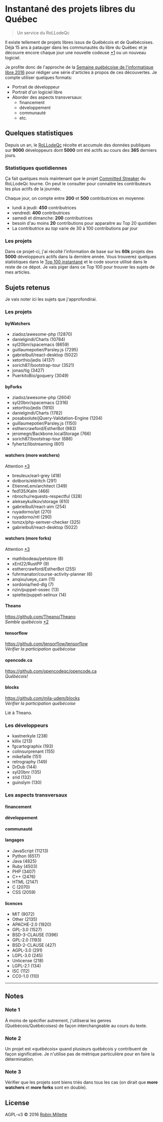 # Instantané des projets libres du Québec
> Un service du RoLLodeQc

Il existe tellement de projets libres issus de Québécois et de Québécoises.
Déjà 15 ans à patauger dans les communautés du libre du Québec et
je découvre encore chaque jour une nouvelle codeuse [*1][] ou un nouveau logiciel.

Je profite donc de l'approche de la [Semaine québécoise de l'informatique libre 2016][SQIL]
pour rédiger une série d'articles à propos de ces découvertes. Je compte utiliser quelques formats:

* Portrait de développeur
* Portrait d'un logiciel libre
* Aborder des aspects transversaux:
  * financement
  * développement
  * communauté
  * etc.

## Quelques statistiques
Depuis un an, le [RoLLodeQc][] récolte et accumule des données publiques
sur **9000** développeurs dont
**5000** ont été actifs au cours des **365** derniers jours.

### Statistiques quotidiennes
Ça fait quelques mois maintenant que le projet [Committed Streaker][]
du RoLLodeQc tourne. On peut le consulter pour connaitre les contributeurs
les plus actifs de la journée.

Chaque jour, on compte entre **200** et **500** contributrices en moyenne:

* lundi à jeudi: **450** contributrices
* vendredi: **400** contributrices
* samedi et dimanche: **200** contributrices
* besoin d'au moins **20** contributions pour apparaitre au Top 20 quotidien
* La contributrice au *top* varie de 30 à 100 contributions par jour

### Les projets
Dans ce projet-ci, j'ai récolté l'information de base
sur les **60k** projets des **5000** développeurs actifs dans la dernière année.
Vous trouverez quelques statistiques dans le [Top 100 instantané][]
et le code source utilisé dans le reste de ce dépot. Je vais piger
dans ce Top 100 pour trouver les sujets de mes articles.

## Sujets retenus
Je vais noter ici les sujets que j'approfondirai.

### Les projets
#### byWatchers
* ziadoz/awesome-php (12870)
* danielgindi/Charts (10784)
* syl20bnr/spacemacs (8659)
* guillaumepotier/Parsley.js (7295)
* gabrielbull/react-desktop (5022)
* xetorthio/jedis (4137)
* sorich87/bootstrap-tour (3521)
* jonas/tig (3427)
* PuerkitoBio/goquery (3049)

#### byForks
* ziadoz/awesome-php (2604)
* syl20bnr/spacemacs (2316)
* xetorthio/jedis (1910)
* danielgindi/Charts (1782)
* posabsolute/jQuery-Validation-Engine (1204)
* guillaumepotier/Parsley.js (1150)
* esthercrawford/EstherBot (983)
* jeromegn/Backbone.localStorage (766)
* sorich87/bootstrap-tour (686)
* fyhertz/libstreaming (601)

#### watchers (more watchers)
Attention [*3][]

* breuleux/earl-grey (418)
* dotboris/eldritch (291)
* EtienneLem/architect (349)
* fed135/Kalm (466)
* nbrochu/requests-respectful (328)
* alekseykulikov/storage (610)
* gabrielbull/react-aim (254)
* ruyadorno/ipt (270)
* ruyadorno/ntl (290)
* tomzx/php-semver-checker (325)
* gabrielbull/react-desktop (5022)

#### watchers (more forks)
Attention [*3][]

* mathibodeau/petstore (8)
* xEnt22/RustPP (9)
* esthercrawford/EstherBot (255)
* fuhrmanator/course-activity-planner (6)
* anqixu/ueye_cam (11)
* sordonia/hed-dlg (7)
* nzin/puppet-ossec (13)
* spiette/puppet-selinux (14)

#### Theano
<https://github.com/Theano/Theano><br>
*Semble québécois* [*2][]<br>

#### tensorflow
<https://github.com/tensorflow/tensorflow><br>
*Vérifier la participation québécoise*<br>

#### opencode.ca
<https://github.com/opencodeqc/opencode.ca><br>
*Québécois!*

#### blocks
<https://github.com/mila-udem/blocks><br>
*Vérifier la participation québécoise*<br>

Lié à Theano.

### Les développeurs
* kastnerkyle (238)
* killix (213)
* fgcartographix (193)
* colinsurprenant (155)
* mikefaille (151)
* retrography (149)
* DrDub (144)
* syl20bnr (135)
* srid (132)
* guinslym (130)

### Les aspects transversaux
#### financement
#### développement
#### communauté

#### langages
* JavaScript (11213)
* Python (6517)
* Java (4825)
* Ruby (4503)
* PHP (3407)
* C++ (2476)
* HTML (2147)
* C (2070)
* CSS (2059)

#### licences
* MIT (9072)
* Other (2135)
* APACHE-2.0 (1920)
* GPL-3.0 (1527)
* BSD-3-CLAUSE (1396)
* GPL-2.0 (1193)
* BSD-2-CLAUSE (427)
* AGPL-3.0 (291)
* LGPL-3.0 (245)
* Unlicense (218)
* LGPL-2.1 (134)
* ISC (112)
* CC0-1.0 (110)

------

## Notes
### Note 1
À moins de spécifier autrement, j'utiliserai les genres (Québécois/Québécoises)
de façon interchangeable au cours du texte.

### Note 2
Un projet est «québécois» quand plusieurs québécois y contribuent
de façon significative. Je n'utilise pas de métrique particulière pour
en faire la détermination.

### Note 3
Vérifier que les projets sont biens triés dans tous les cas
(on dirait que **more watchers** et **more forks** sont en double).

## License
AGPL-v3 © 2016 [Robin Millette](http://robin.millette.info)

[*1]: #note-1
[*2]: #note-2
[*3]: #note-3
[SQIL]: <http://2016.sqil.info/>
[RoLLodeQc]: <http://www.rollodeqc.com/>
[Committed Streaker]: <https://streaker.rollodeqc.com/>
[Top 100 instantané]: <https://github.com/millette/rollodeqc-gh-snapshot/blob/master/tops.txt>
